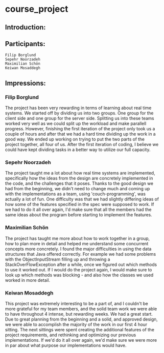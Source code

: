 # course_project

## Introduction:


## Participants: 
    Filip Borglund
    Sepehr Noorzadeh
    Maximilian Schön
    Keiwan Mosaddegh

## Impressions:

### Filip Borglund

The project has been very rewarding in terms of learning about real time systems. We started off by dividing us into two groups. One group for the client side and one group for the server side. Splitting us into these teams worked very well as we could split up the workload and make parallell progress. However, finishing the first iteration of the project only took us a couple of hours and after that we had a hard time dividing up the work in a good way. We ended up working on trying to put the two parts of the project together, all four of us. After the first iteration of coding, I believe we could have kept dividing tasks in a better way to utilize our full capacity.

### Sepehr Noorzadeh

The project taught me a lot about how real time systems are implemented, specifically how the ideas from the design are concretely implemented in the code, and the challenges that it poses. Thanks to the good design we had from the beginning, we didn't need to change much and coming up with the implementations as a team, using 'couch-programming', was actually a lot of fun. One difficulty was that we had slightly differing ideas of how some of the features specified in the spec were supposed to work. If we had to do it all over again, I'd make sure that all the members had the same ideas about the program before starting to implement the features.

### Maximilian Schön

The project has taught me more about how to work together in a group, how to plan more in detail and helped me understand some concurrent concepts more concretely. I found the major difficulties in using the data structures that Java offered correctly. For example we had some problems with the ObjectInputStream filling up and throwing a StackOverFlowException after a while, once we figured out which methods to use it worked out. If I would do the project again, I would make sure to look up which methods was blocking - and also how the classes we used worked in more detail. 

### Keiwan Mosaddegh

This project was extremely interesting to be a part of, and I couldn't be more grateful for my team members, and the solid team work we were able to have throughout 4 intense, but rewarding weeks. We had a great start. Due to great planning from the beginning and a solid, and approved design, we were able to accomplish the majority of the work in our first 4 hour sitting. The next sittings were spent creating the additional features of the project requirements, and rethinking and optimizing our previous implementations. If we'd do it all over again, we'd make sure we were more in par about what purpose our implementations would have.